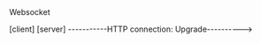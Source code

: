 ##

Websocket

[client]                                    [server] 
    -----------HTTP connection: Upgrade---------->
